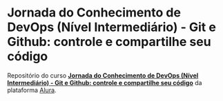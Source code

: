 # Jornada do Conhecimento de DevOps (Nível Intermediário) - Git e Github: controle e compartilhe seu código

Repositório do curso [**Jornada do Conhecimento de DevOps (Nível Intermediário) - Git e Github: controle e compartilhe seu código**](https://cursos.alura.com.br/course/git-github-controle-de-versao) da plataforma [Alura](https://cursos.alura.com.br/).